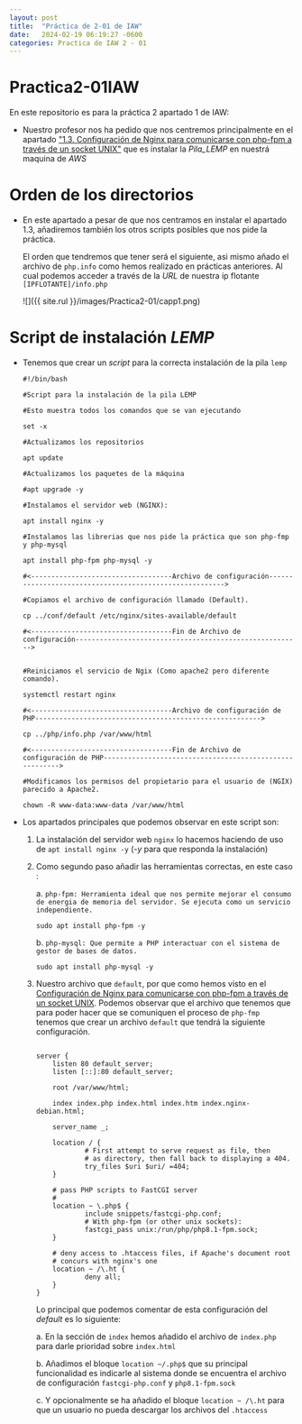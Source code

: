 ```yaml
---
layout: post
title:  "Práctica de 2-01 de IAW"
date:   2024-02-19 06:19:27 -0600
categories: Practica de IAW 2 - 01
---
```


# Practica2-01IAW
En este repositorio es para la práctica 2 apartado 1 de IAW:

- Nuestro profesor nos ha pedido que nos centremos principalmente en el apartado ["1.3. Configuración de Nginx para comunicarse con php-fpm a través de un socket UNIX"](https://josejuansanchez.org/iaw/practica-02-01-teoria/index.html#configuración-de-nginx-para-comunicarse-con-php-fpm-a-través-de-un-socket-unix) que es instalar la *_Pila_LEMP_* en nuestrá maquina de *_AWS_*



# Orden de los directorios

- En este apartado a pesar de que nos centramos en instalar el apartado 1.3, añadiremos también los otros scripts posibles que nos pide la práctica.

    El orden que tendremos que tener será el siguiente, asi mismo añado el archivo de `php.info` como hemos realizado en prácticas anteriores. Al cual podemos acceder a través de la *_URL_* de nuestra ip flotante `[IPFLOTANTE]/info.php`

    ![]({{ site.rul }}/images/Practica2-01/capp1.png)


# Script de instalación *_LEMP_*

- Tenemos que crear un *_script_* para la correcta instalación de la pila `lemp`

    ```
    #!/bin/bash

    #Script para la instalación de la pila LEMP
    
    #Esto muestra todos los comandos que se van ejecutando

    set -x 

    #Actualizamos los repositorios

    apt update

    #Actualizamos los paquetes de la máquina 

    #apt upgrade -y

    #Instalamos el servidor web (NGINX):

    apt install nginx -y 

    #Instalamos las librerias que nos pide la práctica que son php-fmp y php-mysql 

    apt install php-fpm php-mysql -y

    #<-----------------------------------Archivo de configuración-------------------------------------------------------->

    #Copiamos el archivo de configuración llamado (Default).

    cp ../conf/default /etc/nginx/sites-available/default

    #<-----------------------------------Fin de Archivo de configuración-------------------------------------------------------->


    #Reiniciamos el servicio de Ngix (Como apache2 pero diferente comando).

    systemctl restart nginx

    #<-----------------------------------Archivo de configuración de PHP-------------------------------------------------------->

    cp ../php/info.php /var/www/html

    #<-----------------------------------Fin de Archivo de configuración de PHP-------------------------------------------------------->

    #Modificamos los permisos del propietario para el usuario de (NGIX) parecido a Apache2.

    chown -R www-data:www-data /var/www/html
    
    ```

- Los apartados principales que podemos observar en este script son:

    1. La instalación del servidor web `nginx` lo hacemos haciendo de uso de `apt install nginx -y` (*-y* para que responda la instalación)

    2. Como segundo paso añadir las herramientas correctas, en este caso :

        a. `php-fpm: Herramienta ideal que nos permite mejorar el consumo de energia de memoria del servidor. Se ejecuta como un servicio independiente.`

        `sudo apt install php-fpm -y`

        b. `php-mysql: Que permite a PHP interactuar con el sistema de gestor de bases de datos.`

        `sudo apt install php-mysql -y`
    
    3. Nuestro archivo que `default`, por que como hemos visto en el [Configuración de Nginx para comunicarse con php-fpm a través de un socket UNIX](https://josejuansanchez.org/iaw/practica-02-01-teoria/index.html#configuración-de-nginx-para-comunicarse-con-php-fpm-a-través-de-un-socket-unix). Podemos observar que el archivo que tenemos que para poder hacer que se comuniquen el proceso de `php-fmp` tenemos que crear un archivo `default` que tendrá la siguiente configuración.


        ```
        
        server {
            listen 80 default_server;
            listen [::]:80 default_server;

            root /var/www/html;

            index index.php index.html index.htm index.nginx-debian.html;

            server_name _;

            location / {
                    # First attempt to serve request as file, then
                    # as directory, then fall back to displaying a 404.
                    try_files $uri $uri/ =404;
            }

            # pass PHP scripts to FastCGI server
            #
            location ~ \.php$ {
                    include snippets/fastcgi-php.conf;
                    # With php-fpm (or other unix sockets):
                    fastcgi_pass unix:/run/php/php8.1-fpm.sock;
            }

            # deny access to .htaccess files, if Apache's document root
            # concurs with nginx's one
            location ~ /\.ht {
                    deny all;
            }
        }
        ```
        Lo principal que podemos comentar de esta configuración del *_default_* es lo siguiente:

        a. En la sección de `index` hemos añadido el archivo de `index.php` para darle prioridad sobre `index.html`


        b. Añadimos el bloque `location ~/.php$` que su principal funcionalidad es indicarle al sistema donde se encuentra el archivo de configuración `fastcgi-php.conf` y `php8.1-fpm.sock`

        c. Y opcionalmente se ha añadido el bloque `location ~ /\.ht` para que un usuario no pueda descargar los archivos del `.htaccess`